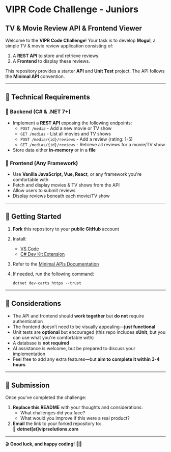 # VIPR Code Challenge - Juniors  
## TV & Movie Review API & Frontend Viewer  

Welcome to the **VIPR Code Challenge**! Your task is to develop **Mogul**, a simple TV & movie review application consisting of:  

1. A **REST API** to store and retrieve reviews.  
2. A **Frontend** to display these reviews.  

This repository provides a starter **API** and **Unit Test** project. The API follows the **Minimal API** convention.  

---

## 📌 Technical Requirements  

### 🔹 Backend (**C# & .NET 7+**)  
- Implement a **REST API** exposing the following endpoints:  
  - `POST /media` - Add a new movie or TV show  
  - `GET /medias` - List all movies and TV shows  
  - `POST /media/{id}/reviews` - Add a review (rating: 1-5)  
  - `GET /medias/{id}/reviews` - Retrieve all reviews for a movie/TV show  
- Store data either **in-memory** or in a **file**  

### 🔹 Frontend (Any Framework)  
- Use **Vanilla JavaScript, Vue, React**, or any framework you're comfortable with  
- Fetch and display movies & TV shows from the API  
- Allow users to submit reviews  
- Display reviews beneath each movie/TV show  

---

## 🚀 Getting Started  

1. **Fork** this repository to your **public GitHub** account  
2. Install:  
   - [VS Code](https://code.visualstudio.com/)  
   - [C# Dev Kit Extension](https://marketplace.visualstudio.com/items?itemName=ms-dotnettools.csdevkit)  
3. Refer to the [Minimal APIs Documentation](https://learn.microsoft.com/en-us/aspnet/core/tutorials/min-web-api?view=aspnetcore-9.0&tabs=visual-studio-code)  
4. If needed, run the following command:  

   `dotnet dev-certs https --trust`  

---

## 📝 Considerations  

- The API and frontend should **work together** but **do not** require authentication  
- The frontend doesn’t need to be visually appealing—**just functional**  
- Unit tests are **optional** but encouraged (this repo includes **xUnit**, but you can use what you're comfortable with)  
- A database is **not required**  
- AI assistance is welcome, but be prepared to discuss your implementation  
- Feel free to add any extra features—but **aim to complete it within 3-4 hours**  

---

## 📩 Submission  

Once you've completed the challenge:  

1. **Replace this README** with your thoughts and considerations:  
   - What challenges did you face?  
   - What would you improve if this were a real product?  
2. **Email** the link to your forked repository to:  
   📧 **dotnet[at]viprsolutions.com**  

---

🎬 **Good luck, and happy coding!** 🚀✨  
